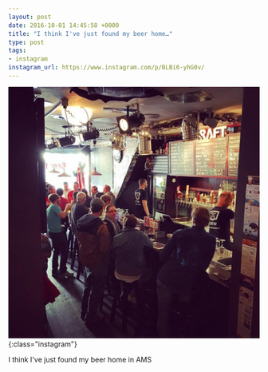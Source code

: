 ```yaml
---
layout: post
date: 2016-10-01 14:45:58 +0000
title: "I think I've just found my beer home…"
type: post
tags:
- instagram
instagram_url: https://www.instagram.com/p/BLBi6-yhG0v/
---
```


![Instagram - BLBi6-yhG0v](/assets/BLBi6-yhG0v.jpg){:class="instagram"}

I think I've just found my beer home in AMS
